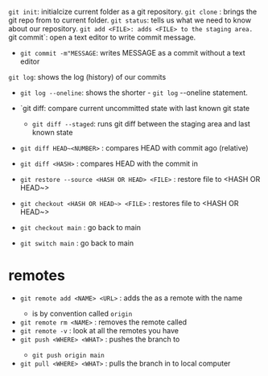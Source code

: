 `git init`: initialcize current folder as a git repository.
`git clone` <URL> : brings the git repo from <URL> to current folder.
`git status`: tells us what we need to know about our repository.
`git add <FILE>: adds <FILE> to the staging area.
`git commit`: open a text editor to write commit message.

- `git commit -m"MESSAGE`: writes MESSAGE as a commit without a text editor

`git log`: shows the log (history) of our commits

- `git log --oneline`: shows the shorter
      - `git log` --oneline statement.

- `git diff: compare current uncommitted state with last known git state
  - `git diff --staged`: runs git diff between the staging area and last known state
- `git diff HEAD~<NUMBER>` : compares HEAD with commit <NUMBER> ago (relative)
- `git diff <HASH>` : compares HEAD with the commit in <HASH>

-  `git restore --source <HASH OR HEAD> <FILE>` : restore file to <HASH OR HEAD~>
  - `git checkout <HASH OR HEAD~> <FILE>` : restores file to <HASH OR HEAD~>
  - `git checkout main` : go back to main
  - `git switch main` : go back to main

# remotes

- `git remote add <NAME> <URL>` : adds the <URL> as a remote with the name <NAME>
  - <NAME> is by convention called `origin`
- `git remote rm <NAME>` : removes the remote called <NAME>
- `git remote -v` : look at all the remotes you have
- `git push <WHERE> <WHAT>` : pushes the <WHAT> branch to <WHERE>
  - `git push origin main`
- `git pull <WHERE> <WHAT>` : pulls the <WHAT> branch in <WHERE> to local computer
